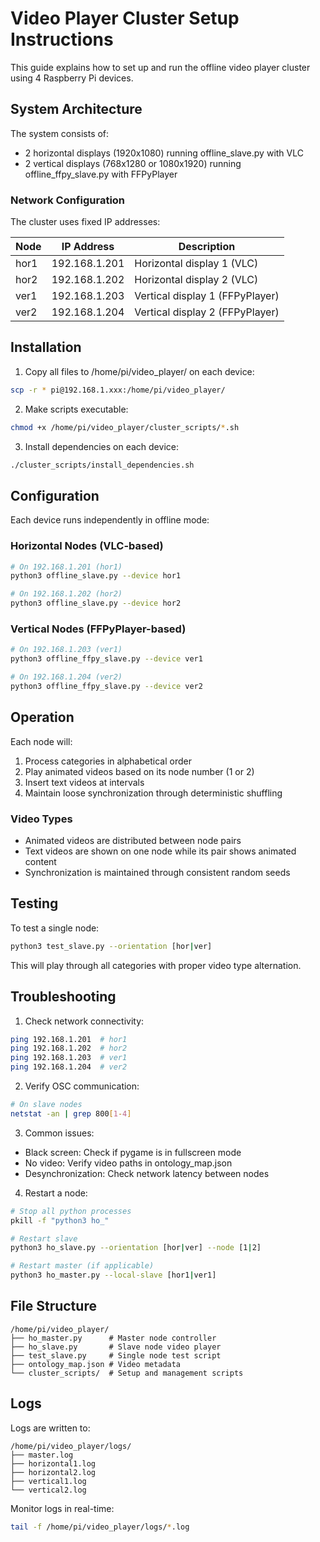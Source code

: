 # Video Player Cluster Setup Instructions

This guide explains how to set up and run the offline video player cluster using 4 Raspberry Pi devices.

## System Architecture

The system consists of:
- 2 horizontal displays (1920x1080) running offline_slave.py with VLC
- 2 vertical displays (768x1280 or 1080x1920) running offline_ffpy_slave.py with FFPyPlayer

### Network Configuration

The cluster uses fixed IP addresses:

| Node    | IP Address      | Description                    |
|---------|----------------|--------------------------------|
| hor1    | 192.168.1.201  | Horizontal display 1 (VLC)    |
| hor2    | 192.168.1.202  | Horizontal display 2 (VLC)    |
| ver1    | 192.168.1.203  | Vertical display 1 (FFPyPlayer)|
| ver2    | 192.168.1.204  | Vertical display 2 (FFPyPlayer)|

## Installation

1. Copy all files to /home/pi/video_player/ on each device:
```bash
scp -r * pi@192.168.1.xxx:/home/pi/video_player/
```

2. Make scripts executable:
```bash
chmod +x /home/pi/video_player/cluster_scripts/*.sh
```

3. Install dependencies on each device:
```bash
./cluster_scripts/install_dependencies.sh
```

## Configuration

Each device runs independently in offline mode:

### Horizontal Nodes (VLC-based)
```bash
# On 192.168.1.201 (hor1)
python3 offline_slave.py --device hor1

# On 192.168.1.202 (hor2)
python3 offline_slave.py --device hor2
```

### Vertical Nodes (FFPyPlayer-based)
```bash
# On 192.168.1.203 (ver1)
python3 offline_ffpy_slave.py --device ver1

# On 192.168.1.204 (ver2)
python3 offline_ffpy_slave.py --device ver2
```

## Operation

Each node will:
1. Process categories in alphabetical order
2. Play animated videos based on its node number (1 or 2)
3. Insert text videos at intervals
4. Maintain loose synchronization through deterministic shuffling

### Video Types
- Animated videos are distributed between node pairs
- Text videos are shown on one node while its pair shows animated content
- Synchronization is maintained through consistent random seeds

## Testing

To test a single node:
```bash
python3 test_slave.py --orientation [hor|ver]
```

This will play through all categories with proper video type alternation.

## Troubleshooting

1. Check network connectivity:
```bash
ping 192.168.1.201  # hor1
ping 192.168.1.202  # hor2
ping 192.168.1.203  # ver1
ping 192.168.1.204  # ver2
```

2. Verify OSC communication:
```bash
# On slave nodes
netstat -an | grep 800[1-4]
```

3. Common issues:
- Black screen: Check if pygame is in fullscreen mode
- No video: Verify video paths in ontology_map.json
- Desynchronization: Check network latency between nodes

4. Restart a node:
```bash
# Stop all python processes
pkill -f "python3 ho_"

# Restart slave
python3 ho_slave.py --orientation [hor|ver] --node [1|2]

# Restart master (if applicable)
python3 ho_master.py --local-slave [hor1|ver1]
```

## File Structure
```
/home/pi/video_player/
├── ho_master.py      # Master node controller
├── ho_slave.py       # Slave node video player
├── test_slave.py     # Single node test script
├── ontology_map.json # Video metadata
└── cluster_scripts/  # Setup and management scripts
```

## Logs

Logs are written to:
```
/home/pi/video_player/logs/
├── master.log
├── horizontal1.log
├── horizontal2.log
├── vertical1.log
└── vertical2.log
```

Monitor logs in real-time:
```bash
tail -f /home/pi/video_player/logs/*.log
```

